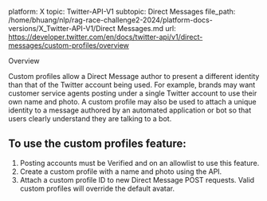 platform: X
topic: Twitter-API-V1
subtopic: Direct Messages
file_path: /home/bhuang/nlp/rag-race-challenge2-2024/platform-docs-versions/X_Twitter-API-V1/Direct Messages.md
url: https://developer.twitter.com/en/docs/twitter-api/v1/direct-messages/custom-profiles/overview

Overview

Custom profiles allow a Direct Message author to present a different identity than that of the Twitter account being used. For example, brands may want customer service agents posting under a single Twitter account to use their own name and photo. A custom profile may also be used to attach a unique identity to a message authored by an automated application or bot so that users clearly understand they are talking to a bot.

## To use the custom profiles feature:

1. Posting accounts must be Verified and on an allowlist to use this feature.
2. Create a custom profile with a name and photo using the API.
3. Attach a custom profile ID to new Direct Message POST requests. Valid custom profiles will override the default avatar.